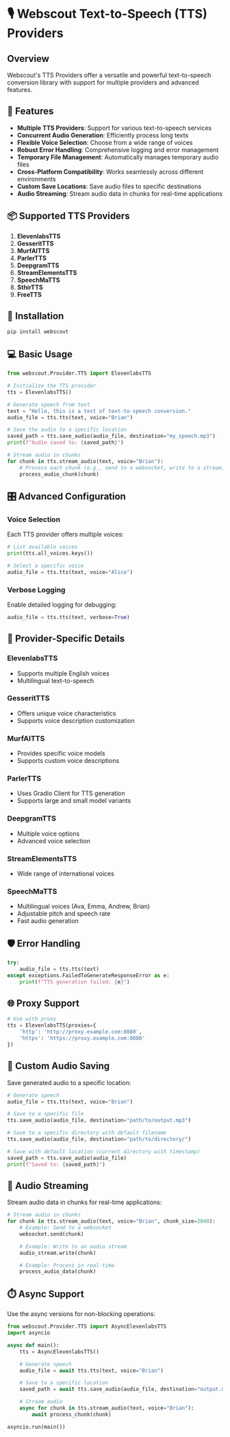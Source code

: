 # 🎙️ Webscout Text-to-Speech (TTS) Providers

## Overview

Webscout's TTS Providers offer a versatile and powerful text-to-speech conversion library with support for multiple providers and advanced features.

## 🌟 Features

- **Multiple TTS Providers**: Support for various text-to-speech services
- **Concurrent Audio Generation**: Efficiently process long texts
- **Flexible Voice Selection**: Choose from a wide range of voices
- **Robust Error Handling**: Comprehensive logging and error management
- **Temporary File Management**: Automatically manages temporary audio files
- **Cross-Platform Compatibility**: Works seamlessly across different environments
- **Custom Save Locations**: Save audio files to specific destinations
- **Audio Streaming**: Stream audio data in chunks for real-time applications

## 📦 Supported TTS Providers

1. **ElevenlabsTTS**
2. **GesseritTTS**
3. **MurfAITTS**
4. **ParlerTTS**
5. **DeepgramTTS**
6. **StreamElementsTTS**
7. **SpeechMaTTS**
8. **SthirTTS**
9. **FreeTTS**
## 🚀 Installation

```bash
pip install webscout
```

## 💻 Basic Usage

```python
from webscout.Provider.TTS import ElevenlabsTTS

# Initialize the TTS provider
tts = ElevenlabsTTS()

# Generate speech from text
text = "Hello, this is a test of text-to-speech conversion."
audio_file = tts.tts(text, voice="Brian")

# Save the audio to a specific location
saved_path = tts.save_audio(audio_file, destination="my_speech.mp3")
print(f"Audio saved to: {saved_path}")

# Stream audio in chunks
for chunk in tts.stream_audio(text, voice="Brian"):
    # Process each chunk (e.g., send to a websocket, write to a stream, etc.)
    process_audio_chunk(chunk)
```

## 🎛️ Advanced Configuration

### Voice Selection

Each TTS provider offers multiple voices:

```python
# List available voices
print(tts.all_voices.keys())

# Select a specific voice
audio_file = tts.tts(text, voice="Alice")
```

### Verbose Logging

Enable detailed logging for debugging:

```python
audio_file = tts.tts(text, verbose=True)
```

## 🔧 Provider-Specific Details

### ElevenlabsTTS

- Supports multiple English voices
- Multilingual text-to-speech

### GesseritTTS

- Offers unique voice characteristics
- Supports voice description customization

### MurfAITTS

- Provides specific voice models
- Supports custom voice descriptions

### ParlerTTS

- Uses Gradio Client for TTS generation
- Supports large and small model variants

### DeepgramTTS

- Multiple voice options
- Advanced voice selection

### StreamElementsTTS

- Wide range of international voices

### SpeechMaTTS

- Multilingual voices (Ava, Emma, Andrew, Brian)
- Adjustable pitch and speech rate
- Fast audio generation

## 🛡️ Error Handling

```python
try:
    audio_file = tts.tts(text)
except exceptions.FailedToGenerateResponseError as e:
    print(f"TTS generation failed: {e}")
```

## 🌐 Proxy Support

```python
# Use with proxy
tts = ElevenlabsTTS(proxies={
    'http': 'http://proxy.example.com:8080',
    'https': 'https://proxy.example.com:8080'
})
```

## 💾 Custom Audio Saving

Save generated audio to a specific location:

```python
# Generate speech
audio_file = tts.tts(text, voice="Brian")

# Save to a specific file
tts.save_audio(audio_file, destination="path/to/output.mp3")

# Save to a specific directory with default filename
tts.save_audio(audio_file, destination="path/to/directory/")

# Save with default location (current directory with timestamp)
saved_path = tts.save_audio(audio_file)
print(f"Saved to: {saved_path}")
```

## 📼 Audio Streaming

Stream audio data in chunks for real-time applications:

```python
# Stream audio in chunks
for chunk in tts.stream_audio(text, voice="Brian", chunk_size=2048):
    # Example: Send to a websocket
    websocket.send(chunk)

    # Example: Write to an audio stream
    audio_stream.write(chunk)

    # Example: Process in real-time
    process_audio_data(chunk)
```

## ⏱️ Async Support

Use the async versions for non-blocking operations:

```python
from webscout.Provider.TTS import AsyncElevenlabsTTS
import asyncio

async def main():
    tts = AsyncElevenlabsTTS()

    # Generate speech
    audio_file = await tts.tts(text, voice="Brian")

    # Save to a specific location
    saved_path = await tts.save_audio(audio_file, destination="output.mp3")

    # Stream audio
    async for chunk in tts.stream_audio(text, voice="Brian"):
        await process_chunk(chunk)

asyncio.run(main())
```
